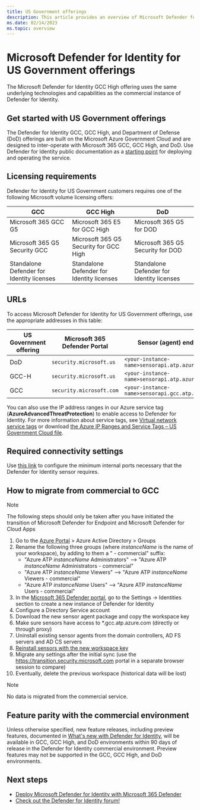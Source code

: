 ```yaml
---
title: US Government offerings
description: This article provides an overview of Microsoft Defender for Identity's US Government offerings.
ms.date: 02/14/2023
ms.topic: overview
---
```


# Microsoft Defender for Identity for US Government offerings

The Microsoft Defender for Identity GCC High offering uses the same underlying technologies and capabilities as the commercial instance of Defender for Identity.

## Get started with US Government offerings

The Defender for Identity GCC, GCC High, and Department of Defense (DoD) offerings are built on the Microsoft Azure Government Cloud and are designed to inter-operate with Microsoft 365 GCC, GCC High, and DoD. Use Defender for Identity public documentation as a [starting point](deploy-defender-identity.md) for deploying and operating the service.

## Licensing requirements

Defender for Identity for US Government customers requires one of the following Microsoft volume licensing offers:

| **GCC**                                   | **GCC High**                              | **DoD**                                   |
| ----------------------------------------- | ----------------------------------------- | ----------------------------------------- |
| Microsoft 365 GCC G5                      | Microsoft 365 E5 for GCC High             | Microsoft 365 G5 for DOD                  |
| Microsoft 365 G5 Security GCC             | Microsoft 365 G5 Security for GCC High    | Microsoft 365 G5 Security for DOD         |
| Standalone Defender for Identity licenses | Standalone Defender for Identity licenses | Standalone Defender for Identity licenses |

## URLs

To access Microsoft Defender for Identity for US Government offerings, use the appropriate addresses in this table:

| US Government offering | Microsoft 365 Defender Portal | Sensor (agent) endpoint                           |
|------------------------|-------------------------------|---------------------------------------------------|
|DoD                     | `security.microsoft.us`       | `<your-instance-name>sensorapi.atp.azure.us`      |
|GCC-H                   | `security.microsoft.us`       | `<your-instance-name>sensorapi.atp.azure.us`      |
|GCC                     | `security.microsoft.com`      | `<your-instance-name>sensorapi.gcc.atp.azure.com` |

You can also use the IP address ranges in our Azure service tag (**AzureAdvancedThreatProtection**) to enable access to Defender for Identity. For more information about service tags, see [Virtual network service tags](/azure/virtual-network/service-tags-overview) or download [the Azure IP Ranges and Service Tags – US Government Cloud file](https://www.microsoft.com/download/details.aspx?id=57063).

## Required connectivity settings

Use [this link](prerequisites.md#ports) to configure the minimum internal ports necessary that the Defender for Identity sensor requires.

## How to migrate from commercial to GCC

>[!NOTE]
> The following steps should only be taken after you have initiated the transition of Microsoft Defender for Endpoint and Microsoft Defender for Cloud Apps

1. Go to the [Azure Portal](https://portal.azure.com/) > Azure Active Directory > Groups
1. Rename the following three groups (where _instanceName_ is the name of your workspace), by adding to them a " - commercial" suffix:
   - "Azure ATP _instanceName_ Administrators" --> "Azure ATP _instanceName_ Administrators - commercial"
   - "Azure ATP _instanceName_ Viewers" --> "Azure ATP _instanceName_ Viewers - commercial"
   - "Azure ATP _instanceName_ Users" --> "Azure ATP _instanceName_ Users - commercial"
1. In the [Microsoft 365 Defender portal](https://security.microsoft.com), go to the Settings -> Identities section to create a new instance of Defender for Identity
1. Configure a Directory Service account
1. Download the new sensor agent package and copy the workspace key
1. Make sure sensors have access to *.gcc.atp.azure.com (directly or through proxy)
1. Uninstall existing sensor agents from the domain controllers, AD FS servers and AD CS servers
1. [Reinstall sensors with the new workspace key](install-sensor.md#install-the-sensor)
1. Migrate any settings after the initial sync (use the https://transition.security.microsoft.com portal in a separate browser session to compare)
1. Eventually, delete the previous workspace (historical data will be lost)

>[!NOTE]
> No data is migrated from the commercial service.

## Feature parity with the commercial environment

Unless otherwise specified, new feature releases, including preview features, documented in [What's new with Defender for Identity](whats-new.md), will be available in GCC, GCC High, and DoD environments within 90 days of release in the Defender for Identity commercial environment. Preview features may not be supported in the GCC, GCC High, and DoD environments.

## Next steps

- [Deploy Microsoft Defender for Identity with Microsoft 365 Defender](deploy-defender-identity.md)
- [Check out the Defender for Identity forum!](<https://aka.ms/MDIcommunity>)
